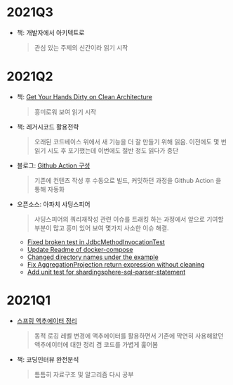 # 2021Q3

- 책: 개발자에서 아키텍트로

  > 관심 있는 주제의 신간이라 읽기 시작



# 2021Q2

- 책: [Get Your Hands Dirty on Clean Architecture](https://namkyujin.com/post/20210401-get-your-hands-on-clean-arch/)

  > 흥미로워 보여 읽기 시작

- 책: 레거시코드 활용전략

  > 오래된 코드베이스 위에서 새 기능을 더 잘 만들기 위해 읽음. 이전에도 몇 번 읽기 시도 후 포기했는데 이번에도 절반 정도 읽다가 중단

- 블로그: [Github Action 구성](https://github.com/iamkyu/hugo-blog/commit/e8be55c40b9fbf469201767498e181890e4e33ed)

  > 기존에 컨텐츠 작성 후 수동으로 빌드, 커밋하던 과정을 Github Action 을 통해 자동화


- 오픈소스: 아파치 샤딩스피어

  > 샤딩스피어의 쿼리재작성 관련 이슈를 트래킹 하는 과정에서 앞으로 기여할 부분이 많고 흥미 있어 보여 몇가지 사소한 이슈 해결.

  - [Fixed broken test in JdbcMethodInvocationTest](https://github.com/apache/shardingsphere/pull/11081)
  - [Update Readme of docker-compose](https://github.com/apache/shardingsphere/pull/11082)
  - [Changed directory names under the example](https://github.com/apache/shardingsphere/pull/11095)
  - [Fix AggregationProjection return expression without cleaning](https://github.com/apache/shardingsphere/pull/11204)
  - [Add unit test for shardingsphere-sql-parser-statement](https://github.com/apache/shardingsphere/pull/11546) 



# 2021Q1

- [스프링 액추에이터 정리](https://github.com/iamkyu/hello-spring-boot-actuator)

  > 동적 로깅 레벨 변경에 액추에이터를 활용하면서 기존에 막연히 사용해왔던 액추에이터에 대한 정리 겸 코드를 가볍게 훑어봄

- 책: 코딩인터뷰 완전분석
  > 틈틈히 자료구조 및 알고리즘 다시 공부
